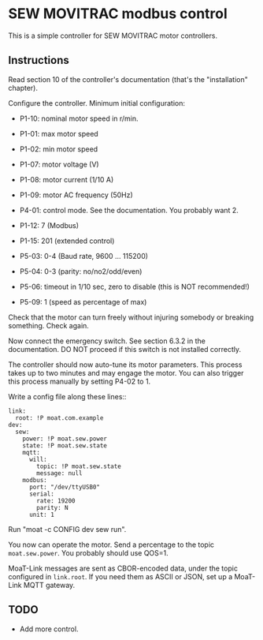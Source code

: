 # SEW MOVITRAC modbus control

This is a simple controller for SEW MOVITRAC motor controllers.

## Instructions

Read section 10 of the controller's documentation
(that's the "installation" chapter).

Configure the controller.  Minimum initial configuration:

* P1-10: nominal motor speed in r/min.
* P1-01: max motor speed
* P1-02: min motor speed
* P1-07: motor voltage (V)
* P1-08: motor current (1/10 A)
* P1-09: motor AC frequency (50Hz)
* P4-01: control mode. See the documentation. You probably want 2.

* P1-12: 7 (Modbus)
* P1-15: 201 (extended control)
* P5-03: 0-4 (Baud rate, 9600 … 115200)
* P5-04: 0-3 (parity: no/no2/odd/even)
* P5-06: timeout in 1/10 sec, zero to disable (this is NOT recommended!)
* P5-09: 1 (speed as percentage of max)

Check that the motor can turn freely without injuring somebody
or breaking something. Check again.

Now connect the emergency switch. See section 6.3.2 in the documentation.
DO NOT proceed if this switch is not installed correctly.

The controller should now auto-tune its motor parameters. This process takes
up to two minutes and may engage the motor. You can also trigger this process
manually by setting P4-02 to 1.

Write a config file along these lines::

    link:
      root: !P moat.com.example
    dev:
      sew:
        power: !P moat.sew.power
        state: !P moat.sew.state
        mqtt:
          will:
            topic: !P moat.sew.state
            message: null
        modbus:
          port: "/dev/ttyUSB0"
          serial:
            rate: 19200
            parity: N
          unit: 1

Run "moat -c CONFIG dev sew run".

You now can operate the motor. Send a percentage to the topic `moat.sew.power`.
You probably should use QOS=1.

MoaT-Link messages are sent as CBOR-encoded data, under the topic
configured in `link.root`. If you need them as ASCII or JSON, set up
a MoaT-Link MQTT gateway.


## TODO

- Add more control.
